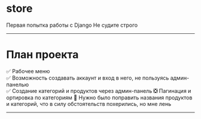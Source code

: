 # store
Первая попытка работы с Django
Не судите строго
____
# План проекта
:white_check_mark: Рабочее меню  
:white_check_mark: Возможность создавать аккаунт и вход в него, не пользуясь админ-панелью   
:white_check_mark: Создание категорий и продуктов через админ-панель
:negative_squared_cross_mark: Пагинация и ортировка по категориям 
:black_square_button: Нужно было поправить названия продуктов и категорий, что в силу обстоятельств похерились, но мне лень 
____
